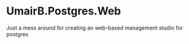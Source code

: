 UmairB.Postgres.Web
==========
Just a mess around for creating an web-based management studio for postgres
